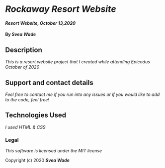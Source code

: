 # _Rockaway Resort Website_

#### _Resort Website, October 13,2020_

#### By _Svea Wade_

## Description

_This is a resort website project that I created while attending Epicodus October of 2020_


## Support and contact details

_Feel free to contact me if you run into any issues or if you would like to add to the code, feel free!_

## Technologies Used

_I used HTML & CSS_

### Legal

*This software is licensed under the MIT license*

Copyright (c) 2020 **_Svea Wade_**
